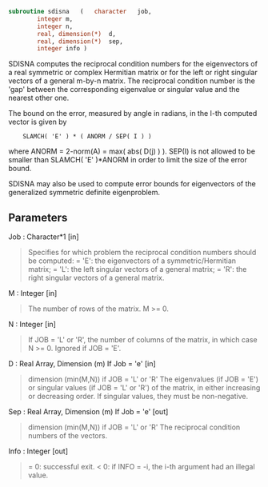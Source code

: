 ```fortran
subroutine sdisna	(	character	job,
		integer	m,
		integer	n,
		real, dimension(*)	d,
		real, dimension(*)	sep,
		integer	info )
```

 SDISNA computes the reciprocal condition numbers for the eigenvectors
 of a real symmetric or complex Hermitian matrix or for the left or
 right singular vectors of a general m-by-n matrix. The reciprocal
 condition number is the 'gap' between the corresponding eigenvalue or
 singular value and the nearest other one.

 The bound on the error, measured by angle in radians, in the I-th
 computed vector is given by

        SLAMCH( 'E' ) * ( ANORM / SEP( I ) )

 where ANORM = 2-norm(A) = max( abs( D(j) ) ).  SEP(I) is not allowed
 to be smaller than SLAMCH( 'E' )*ANORM in order to limit the size of
 the error bound.

 SDISNA may also be used to compute error bounds for eigenvectors of
 the generalized symmetric definite eigenproblem.

## Parameters
Job : Character*1 [in]
> Specifies for which problem the reciprocal condition numbers
> should be computed:
> = 'E':  the eigenvectors of a symmetric/Hermitian matrix;
> = 'L':  the left singular vectors of a general matrix;
> = 'R':  the right singular vectors of a general matrix.

M : Integer [in]
> The number of rows of the matrix. M >= 0.

N : Integer [in]
> If JOB = 'L' or 'R', the number of columns of the matrix,
> in which case N >= 0. Ignored if JOB = 'E'.

D : Real Array, Dimension (m) If Job = 'e' [in]
> dimension (min(M,N)) if JOB = 'L' or 'R'
> The eigenvalues (if JOB = 'E') or singular values (if JOB =
> 'L' or 'R') of the matrix, in either increasing or decreasing
> order. If singular values, they must be non-negative.

Sep : Real Array, Dimension (m) If Job = 'e' [out]
> dimension (min(M,N)) if JOB = 'L' or 'R'
> The reciprocal condition numbers of the vectors.

Info : Integer [out]
> = 0:  successful exit.
> < 0:  if INFO = -i, the i-th argument had an illegal value.

